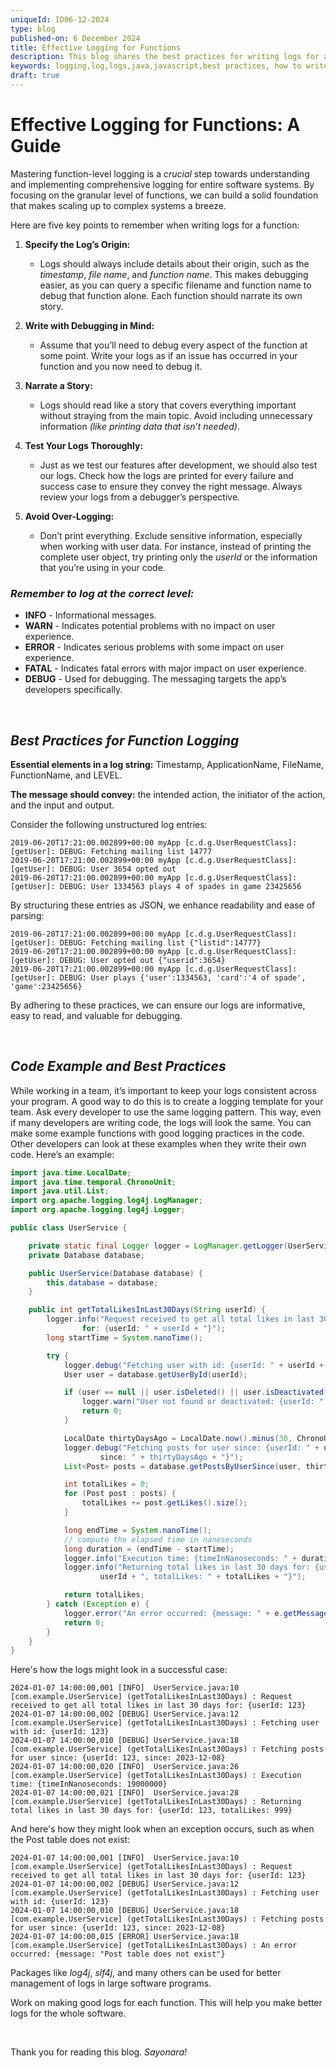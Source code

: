 ```yaml
---
uniqueId: ID06-12-2024
type: blog
published-on: 6 December 2024
title: Effective Logging for Functions
description: This blog shares the best practices for writing logs for a functions.
keywords: logging,log,logs,java,javascript,best practices, how to write logs
draft: true
---
```



# Effective Logging for Functions: A Guide

Mastering function-level logging is a _crucial_ step towards understanding and implementing comprehensive logging for entire software systems. By focusing on the granular level of functions, we can build a solid foundation that makes scaling up to complex systems a breeze.

Here are five key points to remember when writing logs for a function:

1. **Specify the Log’s Origin:**
   - Logs should always include details about their origin, such as the *timestamp*, *file name*, and *function name*. This makes debugging easier, as you can query a specific filename and function name to debug that function alone. Each function should narrate its own story.

2. **Write with Debugging in Mind:**
   - Assume that you’ll need to debug every aspect of the function at some point. Write your logs as if an issue has occurred in your function and you now need to debug it.

3. **Narrate a Story:**
   - Logs should read like a story that covers everything important without straying from the main topic. Avoid including unnecessary information _(like printing data that isn’t needed)_.

4. **Test Your Logs Thoroughly:**
   - Just as we test our features after development, we should also test our logs. Check how the logs are printed for every failure and success case to ensure they convey the right message. Always review your logs from a debugger’s perspective.

5. **Avoid Over-Logging:**
   - Don’t print everything. Exclude sensitive information, especially when working with user data. For instance, instead of printing the complete user object, try printing only the *userId* or the information that you’re using in your code.


### *Remember to log at the correct level:*

- **INFO** - Informational messages.
- **WARN** - Indicates potential problems with no impact on user experience.
- **ERROR** - Indicates serious problems with some impact on user experience.
- **FATAL** - Indicates fatal errors with major impact on user experience.
- **DEBUG** - Used for debugging. The messaging targets the app’s developers specifically.

<br/>

## *Best Practices for Function Logging*

**Essential elements in a log string:** Timestamp, ApplicationName, FileName, FunctionName, and LEVEL. 

**The message should convey:** the intended action, the initiator of the action, and the input and output.

Consider the following unstructured log entries:

```plaintext
2019-06-20T17:21:00.002899+00:00 myApp [c.d.g.UserRequestClass]: [getUser]: DEBUG: Fetching mailing list 14777
2019-06-20T17:21:00.002899+00:00 myApp [c.d.g.UserRequestClass]: [getUser]: DEBUG: User 3654 opted out
2019-06-20T17:21:00.002899+00:00 myApp [c.d.g.UserRequestClass]: [getUser]: DEBUG: User 1334563 plays 4 of spades in game 23425656
```

By structuring these entries as JSON, we enhance readability and ease of parsing:

```plaintext
2019-06-20T17:21:00.002899+00:00 myApp [c.d.g.UserRequestClass]: [getUser]: DEBUG: Fetching mailing list {"listid":14777}
2019-06-20T17:21:00.002899+00:00 myApp [c.d.g.UserRequestClass]: [getUser]: DEBUG: User opted out {"userid":3654}
2019-06-20T17:21:00.002899+00:00 myApp [c.d.g.UserRequestClass]: [getUser]: DEBUG: User plays {'user':1334563, 'card':'4 of spade', 'game':23425656}
```

By adhering to these practices, we can ensure our logs are informative, easy to read, and valuable for debugging.

<br/>

## *Code Example and Best Practices*

While working in a team, it’s important to keep your logs consistent across your program. A good way to do this is to create a logging template for your team. Ask every developer to use the same logging pattern. This way, even if many developers are writing code, the logs will look the same. You can make some example functions with good logging practices in the code. Other developers can look at these examples when they write their own code. Here’s an example:

```java
import java.time.LocalDate;
import java.time.temporal.ChronoUnit;
import java.util.List;
import org.apache.logging.log4j.LogManager;
import org.apache.logging.log4j.Logger;

public class UserService {

    private static final Logger logger = LogManager.getLogger(UserService.class);
    private Database database;

    public UserService(Database database) {
        this.database = database;
    }

    public int getTotalLikesInLast30Days(String userId) {
        logger.info("Request received to get all total likes in last 30 days 
                for: {userId: " + userId + "}");
        long startTime = System.nanoTime();

        try {
            logger.debug("Fetching user with id: {userId: " + userId + "}");
            User user = database.getUserById(userId);

            if (user == null || user.isDeleted() || user.isDeactivated()) {
                logger.warn("User not found or deactivated: {userId: " + userId + "}");
                return 0;
            }

            LocalDate thirtyDaysAgo = LocalDate.now().minus(30, ChronoUnit.DAYS);
            logger.debug("Fetching posts for user since: {userId: " + userId + ", 
                    since: " + thirtyDaysAgo + "}");
            List<Post> posts = database.getPostsByUserSince(user, thirtyDaysAgo);

            int totalLikes = 0;
            for (Post post : posts) {
                totalLikes += post.getLikes().size();
            }

            long endTime = System.nanoTime();
            // compute the elapsed time in nanoseconds
            long duration = (endTime - startTime);  
            logger.info("Execution time: {timeInNanoseconds: " + duration + "}");
            logger.info("Returning total likes in last 30 days for: {userId: " + 
                    userId + ", totalLikes: " + totalLikes + "}");

            return totalLikes;
        } catch (Exception e) {
            logger.error("An error occurred: {message: " + e.getMessage() + "}", e);
            return 0;
        }
    }
}

```


Here's how the logs might look in a successful case:

```plaintext
2024-01-07 14:00:00,001 [INFO]  UserService.java:10 [com.example.UserService] (getTotalLikesInLast30Days) : Request received to get all total likes in last 30 days for: {userId: 123}
2024-01-07 14:00:00,002 [DEBUG] UserService.java:12 [com.example.UserService] (getTotalLikesInLast30Days) : Fetching user with id: {userId: 123}
2024-01-07 14:00:00,010 [DEBUG] UserService.java:18 [com.example.UserService] (getTotalLikesInLast30Days) : Fetching posts for user since: {userId: 123, since: 2023-12-08}
2024-01-07 14:00:00,020 [INFO]  UserService.java:26 [com.example.UserService] (getTotalLikesInLast30Days) : Execution time: {timeInNanoseconds: 19000000}
2024-01-07 14:00:00,021 [INFO]  UserService.java:28 [com.example.UserService] (getTotalLikesInLast30Days) : Returning total likes in last 30 days for: {userId: 123, totalLikes: 999}
```

And here's how they might look when an exception occurs, such as when the Post table does not exist:

```plaintext
2024-01-07 14:00:00,001 [INFO]  UserService.java:10 [com.example.UserService] (getTotalLikesInLast30Days) : Request received to get all total likes in last 30 days for: {userId: 123}
2024-01-07 14:00:00,002 [DEBUG] UserService.java:12 [com.example.UserService] (getTotalLikesInLast30Days) : Fetching user with id: {userId: 123}
2024-01-07 14:00:00,010 [DEBUG] UserService.java:18 [com.example.UserService] (getTotalLikesInLast30Days) : Fetching posts for user since: {userId: 123, since: 2023-12-08}
2024-01-07 14:00:00,015 [ERROR] UserService.java:18 [com.example.UserService] (getTotalLikesInLast30Days) : An error occurred: {message: "Post table does not exist"}
```

Packages like *log4j*, *slf4j*, and many others can be used for better management of logs in large software programs. 

Work on making good logs for each function. This will help you make better logs for the whole software.

<br/>

Thank you for reading this blog. _Sayonara!_